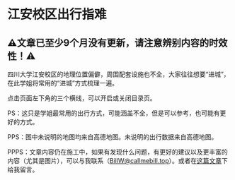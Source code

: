 # 江安校区出行指难

## ⚠文章已至少9个月没有更新，请注意辨别内容的时效性！⚠

四川大学江安校区的地理位置偏僻，周围配套设施也不全，大家往往想要“进城”，在此学姐将常用的“进城”方式梳理一遍。

点击页面左下角的三个横线，可以开启或关闭目录页。

PS：这只是学姐最常用的出行方式，可能涵盖不全，但是可以参考，也可能有更好的方式。

PPS：图中未说明的地图均来自高德地图。未说明的出行数据来自高德地图。

PPPS：文章内容仍在施工中，如果有发现什么问题，有更好的建议以及更丰富的内容（尤其是图片），可以与我联系（[BillW@callmebill.top](mailto:BillW@callmebill.top)）。或者在[这篇文章](https://www.callmebill.top/jiangan/102/)下给我留言。
